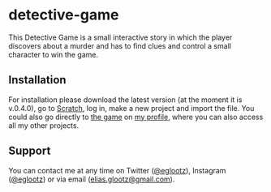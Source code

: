 # detective-game
This Detective Game is a small interactive story in which the player discovers about a murder and has to find clues and control a small character to win the game.

## Installation
For installation please download the latest version (at the moment it is v.0.4.0), go to [Scratch](scratch.mit.edu), log in, make a new project and import the file. You could also go directly to [the game](https://scratch.mit.edu/projects/561650812/) on [my profile](https://scratch.mit.edu/users/eliasglootz/), where you can also access all my other projects.

## Support
You can contact me at any time on Twitter ([@eglootz](https://twitter.com/eglootz)), Instagram ([@eglootz](https://instagram.com/eglootz)) or via email (elias.glootz@gmail.com).
